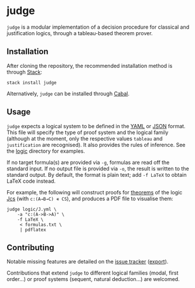 judge
==============================================================================

`judge` is a modular implementation of a decision procedure for classical and 
justification logics, through a tableau-based theorem prover. 



Installation
------------------------------------------------------------------------------

After cloning the repository, the recommended installation method is through 
[Stack](https://www.stackage.org/):

    stack install judge

Alternatively, `judge` can be installed through 
[Cabal](https://www.haskell.org/cabal/users-guide/).



Usage
-------------------------------------------------------------------------------

`judge` expects a logical system to be defined in the [YAML](http://yaml.org/) 
or [JSON](http://json.org/) format. This file will specify the type of proof 
system and the logical family (although at the moment, only the respective 
values `tableau` and `justification` are recognised). It also provides the 
rules of inference. See the [logic](logic) directory for examples.

If no target formula(s) are provided via `-g`, formulas are read off the 
standard input. If no output file is provided via `-o`, the result is written 
to the standard output. By default, the format is plain text; add `-f LaTeX` 
to obtain LaTeX code instead. 

For example, the following will construct proofs for [theorems](formulas.txt) 
of the logic [Jcs](logic/J.yml) (with `c:(A→B→C) ∊ CS`), and produces a PDF 
file to visualise them:

    judge logic/J.yml \
        -a "c:(A->B->A)" \
        -f LaTeX \
         < formulas.txt \
         | pdflatex



Contributing
-------------------------------------------------------------------------------

Notable missing features are detailed on the [issue 
tracker](https://github.com/slakkenhuis/judge/issues) 
([export](https://api.github.com/repos/slakkenhuis/judge/issues)).

Contributions that extend `judge` to different logical families (modal, first 
order...) or proof systems (sequent, natural deduction...) are welcomed.

